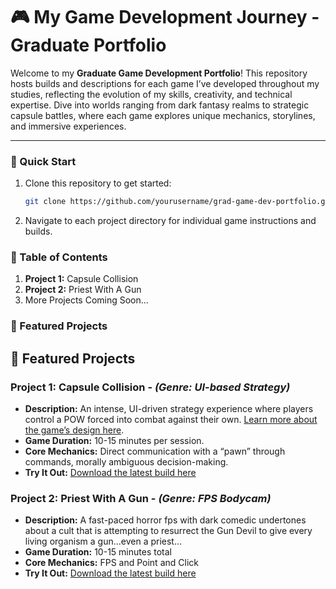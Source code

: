 # 🎮 My Game Development Journey - Graduate Portfolio

Welcome to my **Graduate Game Development Portfolio**! This repository hosts builds and descriptions for each game I’ve developed throughout my studies, reflecting the evolution of my skills, creativity, and technical expertise. Dive into worlds ranging from dark fantasy realms to strategic capsule battles, where each game explores unique mechanics, storylines, and immersive experiences.

---

### 🚀 Quick Start

1. Clone this repository to get started:
   ```bash
   git clone https://github.com/yourusername/grad-game-dev-portfolio.git
   ```
2. Navigate to each project directory for individual game instructions and builds.


### 📜 Table of Contents
1. **Project 1:** Capsule Collision
2. **Project 2:** Priest With A Gun
3. More Projects Coming Soon...


### 🌟 Featured Projects
## 🌟 Featured Projects

### **Project 1: Capsule Collision** - *(Genre: UI-based Strategy)*

- **Description:** An intense, UI-driven strategy experience where players control a POW forced into combat against their own. [Learn more about the game’s design here](#).
- **Game Duration:** 10-15 minutes per session.
- **Core Mechanics:** Direct communication with a “pawn” through commands, morally ambiguous decision-making.
- **Try It Out:** [Download the latest build here](#)

### **Project 2: Priest With A Gun** - *(Genre: FPS Bodycam)*

- **Description:** A fast-paced horror fps with dark comedic undertones about a cult that is attempting to resurrect the Gun Devil to give every living organism a gun...even a priest...
- **Game Duration:** 10-15 minutes total
- **Core Mechanics:** FPS and Point and Click
- **Try It Out:** [Download the latest build here](#)
